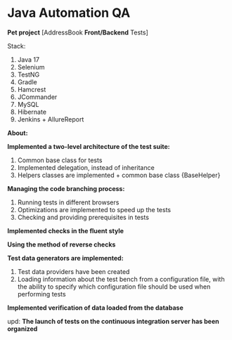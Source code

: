 # Java Automation QA 
**Pet project**
[AddressBook **Front/Backend** Tests]


Stack:
1. Java 17
2. Selenium
3. TestNG
4. Gradle
5. Hamcrest
6. JCommander
7. MySQL
8. Hibernate
9. Jenkins + AllureReport

**About:**

**Implemented a two-level architecture of the test suite:**
1. Сommon base class for tests
2. Implemented delegation, instead of inheritance
3. Helpers classes are implemented + common base class {BaseHelper}

**Managing the code branching process:**
1. Running tests in different browsers
2. Optimizations are implemented to speed up the tests
3. Checking and providing prerequisites in tests

**Implemented checks in the fluent style**

**Using the method of reverse checks**

**Test data generators are implemented:**
1. Test data providers have been created
2. Loading information about the test bench from a configuration file, 
with the ability to specify which configuration file should be used when performing tests

**Implemented verification of data loaded from the database**

upd:
**The launch of tests on the continuous integration server has been organized**
